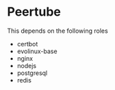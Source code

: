 # Peertube

This depends on the following roles

 - certbot
 - evolinux-base
 - nginx
 - nodejs
 - postgresql
 - redis